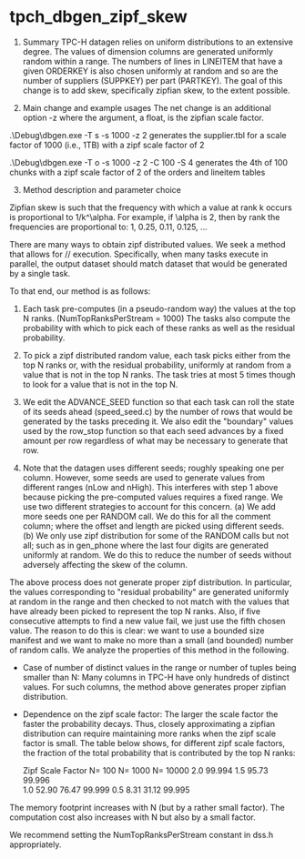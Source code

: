 # tpch_dbgen_zipf_skew

1. Summary
TPC-H datagen relies on uniform distributions to an extensive degree. The values of dimension columns
are generated uniformly random within a range. The numbers of lines in LINEITEM that have a given 
ORDERKEY is also chosen uniformly at random and so are the number of suppliers (SUPPKEY) per part 
(PARTKEY).  The goal of this change is to add skew, specifically zipfian skew, to the extent possible.

2. Main change and example usages
The net change is an additional option -z <f> where the argument, a float, is the zipfian scale factor.

.\Debug\dbgen.exe -T s -s 1000 -z 2
generates the supplier.tbl for a scale factor of 1000 (i.e., 1TB) with a zipf scale factor of 2

.\Debug\dbgen.exe -T o -s 1000 -z 2 -C 100 -S 4
generates the 4th of 100 chunks with a zipf scale factor of 2 of the orders and lineitem tables

3. Method description and parameter choice

Zipfian skew is such that the frequency with which a value at rank k occurs is proportional to 1/k^\alpha.
For example, if \alpha is 2, then by rank the frequencies are proportional to: 1, 0.25, 0.11, 0.125, ...

There are many ways to obtain zipf distributed values.  We seek a method that allows for // execution.
Specifically, when many tasks execute in parallel, the output dataset should match dataset that would 
be generated by a single task.

To that end, our method is as follows:
1) Each task pre-computes (in a pseudo-random way) the values at the top N ranks. 
(NumTopRanksPerStream = 1000) The tasks also compute the probability with which to pick each of 
these ranks as well as the residual probability.

2) To pick a zipf distributed random value, each task picks either from the top N ranks or, with the 
residual probability, uniformly at random from a value that is not in the top N ranks.  The task tries
at most 5 times though to look for a value that is not in the top N.

3) We edit the ADVANCE_SEED function so that each task can roll the state of its seeds ahead 
(speed_seed.c) by the number of rows that would be generated by the tasks preceding it. We also edit the 
"boundary" values used by the row_stop function so that each seed advances by a fixed amount per row 
regardless of what may be necessary to generate that row.

4) Note that the datagen uses different seeds; roughly speaking one per column. However, some seeds 
are used to generate values from different ranges (nLow and nHigh). This interferes with step 1 above 
because picking the pre-computed values requires a fixed range. We use two different strategies to account
for this concern. (a) We add more seeds one per RANDOM call. We do this for all the comment column; where 
the offset and length are picked using different seeds. (b) We only use zipf distribution for some of the
RANDOM calls but not all; such as in gen_phone where the last four digits are generated uniformly at random. 
We do this to reduce the number of seeds without adversely affecting the skew of the column.


The above process does not generate proper zipf distribution. In particular, the values corresponding
to "residual probability" are generated uniformly at random in the range and then checked to not match 
with the values that have already been picked to represent the top N ranks. Also, if five consecutive
attempts to find a new value fail, we just use the fifth chosen value.  The reason to do this is clear:
we want to use a bounded size manifest and we want to make no more than a small (and bounded) number 
of random calls.  We analyze the properties of this method in the following.

* Case of number of distinct values in the range or number of tuples being smaller than N:
Many columns in TPC-H have only hundreds of distinct values. 
For such columns, the method above generates proper zipfian distribution.

* Dependence on the zipf scale factor:
The larger the scale factor the faster the probability decays. Thus, closely approximating a zipfian
distribution can require maintaining more ranks when the zipf scale factor is small. The table below
shows, for different zipf scale factors, the fraction of the total probability that is contributed by the 
top N ranks:

	Zipf Scale Factor	N= 100		N= 1000		N= 10000
	2.0					99.994
	1.5					95.73		99.996		
	1.0					52.90		76.47		99.999
	0.5					 8.31		31.12		99.995

The memory footprint increases with N (but by a rather small factor). 
The computation cost also increases with N but also by a small factor.

We recommend setting the NumTopRanksPerStream constant in dss.h appropriately.